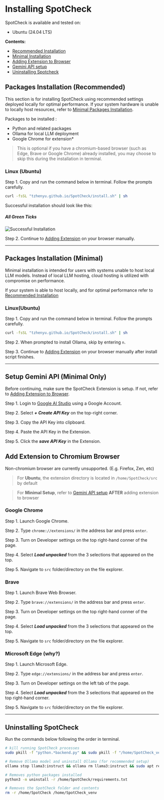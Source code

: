 # Installing SpotCheck

SpotCheck is available and tested on: 
- Ubuntu (24.04 LTS)

**Contents:**
- [Recommended Installation](#packages-installation-recommended)
- [Minimal Installation](#packages-installation-minimal)
- [Adding Extension to Browser](#Add-Extension-to-Chromium-Browser)
- [Gemini API setup](#Setup-Gemini-API-Minimal-Only)
- [Uninstalling Spotcheck](#Uninstalling-Spotcheck)

## Packages Installation (Recommended)

This section is for installing SpotCheck using recommended settings deployed locally for optimal performance. 
If your system hardware is unable to locally host resources, refer to [Minimal Packages Installation](#packages-installation-minimal).

Packages to be installed :
- Python and related packages
- Ollama for local LLM deployment
- Google Chrome for extension*
> This is optional if you have a chromium-based browser (such as Edge, Brave or Google Chrome) already installed, you may choose to skip this during the installation in terminal.

### Linux (Ubuntu)

Step 1. Copy and run the command below in terminal. Follow the prompts carefully.

```bash
curl -fsSL "tzhenyu.github.io/SpotCheck/install.sh" | sh
```

Successful installation should look like this: 

##### All Green Ticks

![Successful Installation](https://tzhenyu.github.io/SpotCheck/image/success.png)

Step 2. Continue to [Adding Extension](#Add-Extension-to-Chromium-Browser) on your browser manually.

---

## Packages Installation (Minimal)

Minimal installation is intended for users with systems unable to host local LLM models. Instead of local LLM hosting, cloud hosting is utilized with compromise on performance.

If your system is able to host locally, and for optimal performance refer to [Recommended Installation](#packages-installation-recommended)

### Linux(Ubuntu)

Step 1. Copy and run the command below in terminal. Follow the prompts carefully.

```bash
curl -fsSL "tzhenyu.github.io/SpotCheck/install.sh" | sh
```

Step 2. When prompted to install Ollama, skip by entering `n`.

Step 3. Continue to [Adding Extension](#Add-Extension-to-Chromium-Browser) on your browser manually after install script finishes.


---

## Setup Gemini API (Minimal Only)

Before continuing, make sure the SpotCheck Extension is setup. If not, refer to [Adding Extension to Browser](#). 

Step 1. Login to [Google AI Studio](https://aistudio.google.com) using a Google Account.

Step 2. Select ***+ Create API Key*** on the top-right corner.

Step 3. Copy the API Key into clipboard.

Step 4. Paste the API Key in the Extension.

Step 5. Click the ***save API Key*** in the Extension. 

## Add Extension to Chromium Browser

Non-chromium browser are currently unsupported. (E.g. Firefox, Zen, etc)

> For **Ubuntu**, the extension directory is located in `/home/SpotCheck/src` by default

> For **Minimal Setup**, refer to [Gemini API setup](#Setup-Gemini-API-Minimal-Only) **AFTER** adding extension to browser

### Google Chrome

Step 1. Launch Google Chrome.

Step 2. Type `chrome://extensions/` in the address bar and press `enter`. 

Step 3. Turn on Developer settings on the top right-hand conner of the page.

Step 4. Select ***Load unpacked*** from the 3 selections that appeared on the top. 

Step 5. Navigate to `src` folder/directory on the file explorer.


### Brave

Step 1. Launch Brave Web Browser.

Step 2. Type `brave://extensions/` in the address bar and press `enter`.

Step 3. Turn on Developer settings on the top right-hand conner of the page.

Step 4. Select ***Load unpacked*** from the 3 selections that appeared on the top. 

Step 5. Navigate to `src` folder/directory on the file explorer.


### Microsoft Edge (why?)

Step 1. Launch Microsoft Edge.

Step 2. Type `edge://extensions/` in the address bar and press `enter`.

Step 3. Turn on Developer settings on the left tab of the page.

Step 4. Select ***Load unpacked*** from the 3 selections that appeared on the top right-hand corner.

Step 5. Navigate to `src` folder/directory on the file explorer.

---

## Uninstalling SpotCheck

Run the commands below following the order in terminal.

```bash
# kill running SpotCheck processes
sudo pkill -f "python.*backend.py" && sudo pkill -f "/home/SpotCheck_venv/bin/python"

# Remove Ollama model and uninstall Ollama (for recommended setup)
ollama stop llama3:instruct && ollama rm llama3:instruct && sudo apt remove ollama

# Removes python packages installed
python3 -m uninstall -r /home/SpotCheck/requirements.txt

# Removes the SpotCheck folder and contents
rm -r /home/SpotCheck /home/SpotCheck_venv

```
